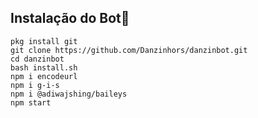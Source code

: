 ## Instalação do Bot🤖

```
pkg install git
git clone https://github.com/Danzinhors/danzinbot.git
cd danzinbot
bash install.sh
npm i encodeurl
npm i g-i-s
npm i @adiwajshing/baileys
npm start

```